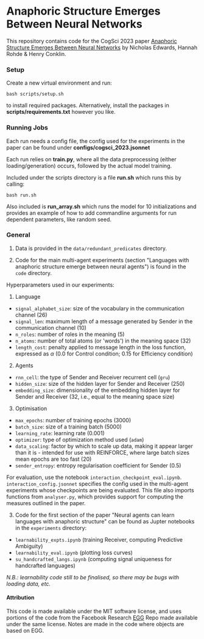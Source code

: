 # Anaphoric Structure Emerges Between Neural Networks

This repository contains code for the CogSci 2023 paper [Anaphoric Structure Emerges Between Neural Networks](https://escholarship.org/content/qt6qf6251k/qt6qf6251k.pdf) by Nicholas Edwards, Hannah Rohde &amp; Henry Conklin.

### Setup
Create a new virtual environment and run:

```bash scripts/setup.sh```

to install required packages. Alternatively, install the packages in **scripts/requirements.txt** however you like.

### Running Jobs
Each run needs a config file, the config used for the experiments in the paper can be found under **configs/cogsci_2023.jsonnet**

Each run relies on **train.py**, where all the data preprocessing (either loading/generation) occurs, followed by the actual model training.

Included under the scripts directory is a file **run.sh** which runs this by calling:

```bash run.sh```

Also included is **run_array.sh** which runs the model for 10 initializations and provides an example of how to add commandline arguments for run dependent parameters, like random seed.


### General

1.  Data is provided in the ```data/redundant_predicates``` directory.


2. Code for the main multi-agent experiments (section "Languages with anaphoric structure emerge between neural agents") is found in the ```code``` directory.

Hyperparameters used in our experiments:

1. Language
- `signal_alphabet_size`: size of the vocabulary in the communication channel (26)
- `signal_len`: maximum length of a message generated by Sender in the communication channel (10)
- `n_roles`: number of roles in the meaning (5)
- `n_atoms`: number of total atoms (or 'words') in the meaning space (32)
- `length_cost`: penalty applied to message length in the loss function, expressed as $\alpha$ (0.0 for Control condition; 0.15 for Efficiency condition)

2. Agents
- `rnn_cell`: the type of Sender and Receiver recurrent cell (`gru`)
- `hidden_size`: size of the hidden layer for Sender and Receiver (250)
- `embedding_size`: dimensionality of the embedding hidden layer for Sender and Receiver (32, i.e., equal to the meaning space size)

3. Optimisation
- `max_epochs`: number of training epochs (3000)
- `batch_size`: size of a training batch (5000)
- `learning_rate`: learning rate (0.001)
- `optimizer`:  type of optimization method used (`adam`)
- `data_scaling`: factor by which to scale up data, making it appear larger than it is - intended for use with REINFORCE, where large batch sizes mean epochs are too fast (20)
- `sender_entropy`: entropy regularisation coefficient for Sender (0.5)

For evaluation, use the notebook ```interaction_checkpoint_eval.ipynb```.
```interaction_config.jsonnet``` specifies the config used in the multi-agent experiments whose checkpoints are being evaluated. This file also imports functions from ```analyser.py```, which provides support for computing the measures outlined in the paper.


3.  Code for the first section of the paper "Neural agents can learn languages with anaphoric structure" can be found as Jupter notebooks in the ```experiments``` directory:
 - ```learnability_expts.ipynb``` (training Receiver, computing Predictive Ambiguity)
 - ```learnability_eval.ipynb``` (plotting loss curves)
 - ```su_handcrafted_langs.ipynb``` (computing signal uniqueness for handcrafted languages)

*N.B.: learnability code still to be finalised, so there may be bugs with loading data, etc.*

#### Attribution

This code is made available under the MIT software license, and uses portions of the code from the Facebook Research [EGG](https://github.com/facebookresearch/EGG) Repo made available under the same license. Notes are made in the code where objects are based on EGG.
